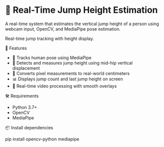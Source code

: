 # 🦘 Real-Time Jump Height Estimation

A real-time system that estimates the vertical jump height of a person using webcam input, OpenCV, and MediaPipe pose estimation.


Real-time jump tracking with height display.

🚀 Features

- 🧍 Tracks human pose using MediaPipe
- 🎯 Detects and measures jump height using mid-hip vertical displacement
- 📏 Converts pixel measurements to real-world centimeters
- 📊 Displays jump count and last jump height on screen
- 🔁 Real-time video processing with smooth overlays

🛠 Requirements

- Python 3.7+
- OpenCV
- MediaPipe

📦 Install dependencies

pip install opencv-python mediapipe
